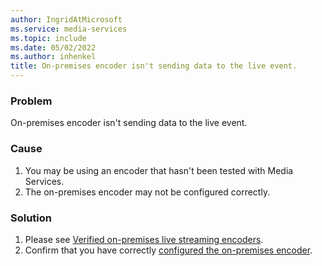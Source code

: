 ```yaml
---
author: IngridAtMicrosoft
ms.service: media-services
ms.topic: include
ms.date: 05/02/2022
ms.author: inhenkel
title: On-premises encoder isn't sending data to the live event.
---
```


<!-- 2111190060000436, 2201310060002530 -->

### Problem

On-premises encoder isn't sending data to the live event.

### Cause

1. You may be using an encoder that hasn't been tested with Media Services.
1. The on-premises encoder may not be configured correctly.

### Solution

1. Please see [Verified on-premises live streaming encoders](../encode-recommended-on-premises-live-encoders.md).
1. Confirm that you have correctly [configured the on-premises encoder](../encode-recommended-on-premises-live-encoders.md#configuring-on-premises-live-encoder-settings).
